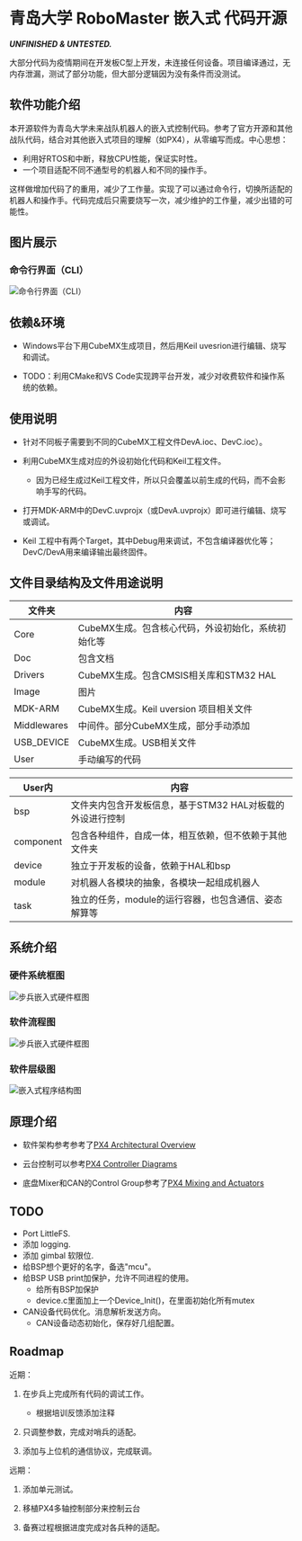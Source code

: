 # 青岛大学 RoboMaster 嵌入式 代码开源

***UNFINISHED & UNTESTED.***

大部分代码为疫情期间在开发板C型上开发，未连接任何设备。项目编译通过，无内存泄漏，测试了部分功能，但大部分逻辑因为没有条件而没测试。

## 软件功能介绍

本开源软件为青岛大学未来战队机器人的嵌入式控制代码。参考了官方开源和其他战队代码，结合对其他嵌入式项目的理解（如PX4），从零编写而成。中心思想：

- 利用好RTOS和中断，释放CPU性能，保证实时性。
- 一个项目适配不同不通型号的机器人和不同的操作手。

这样做增加代码了的重用，减少了工作量。实现了可以通过命令行，切换所适配的机器人和操作手。代码完成后只需要烧写一次，减少维护的工作量，减少出错的可能性。

## 图片展示

### 命令行界面（CLI）

![命令行界面（CLI）](./Image/命令行界面.png?raw=true "命令行界面（CLI）")

## 依赖&环境

- Windows平台下用CubeMX生成项目，然后用Keil uvesrion进行编辑、烧写和调试。

- TODO：利用CMake和VS Code实现跨平台开发，减少对收费软件和操作系统的依赖。

## 使用说明

- 针对不同板子需要到不同的CubeMX工程文件DevA.ioc、DevC.ioc）。

- 利用CubeMX生成对应的外设初始化代码和Keil工程文件。

  - 因为已经生成过Keil工程文件，所以只会覆盖以前生成的代码，而不会影响手写的代码。

- 打开MDK-ARM中的DevC.uvprojx（或DevA.uvprojx）即可进行编辑、烧写或调试。

- Keil 工程中有两个Target，其中Debug用来调试，不包含编译器优化等；DevC/DevA用来编译输出最终固件。

## 文件目录结构及文件用途说明

| 文件夹 | 内容 |
| ---- | ----  |
| Core | CubeMX生成。包含核心代码，外设初始化，系统初始化等 |
| Doc | 包含文档 |
| Drivers | CubeMX生成。包含CMSIS相关库和STM32 HAL |
| Image | 图片 |
| MDK-ARM | CubeMX生成。Keil uversion 项目相关文件 |
| Middlewares | 中间件。部分CubeMX生成，部分手动添加 |
| USB_DEVICE | CubeMX生成。USB相关文件 |
| User | 手动编写的代码 |

| User内 | 内容 |
| ---- | ----  |
| bsp | 文件夹内包含开发板信息，基于STM32 HAL对板载的外设进行控制|
| component | 包含各种组件，自成一体，相互依赖，但不依赖于其他文件夹|
| device | 独立于开发板的设备，依赖于HAL和bsp|
| module | 对机器人各模块的抽象，各模块一起组成机器人|
| task | 独立的任务，module的运行容器，也包含通信、姿态解算等 |

## 系统介绍

### 硬件系统框图

![步兵嵌入式硬件框图](./Image/步兵嵌入式硬件框图.png?raw=true "步兵嵌入式硬件框图")

### 软件流程图

![步兵嵌入式硬件框图](./Image/嵌入式程序流程图.png?raw=true "步兵嵌入式硬件框图")

### 软件层级图

![嵌入式程序结构图](./Image/嵌入式程序结构图.png?raw=true "嵌入式程序结构图")

## 原理介绍

- 软件架构参考参考了[PX4 Architectural Overview](https://dev.px4.io/master/en/concept/architecture.html)

- 云台控制可以参考[PX4 Controller Diagrams](https://dev.px4.io/master/en/flight_stack/controller_diagrams.html)

- 底盘Mixer和CAN的Control Group参考了[PX4 Mixing and Actuators](https://dev.px4.io/master/en/concept/mixing.html)

## TODO

- Port LittleFS.
- 添加 logging.
- 添加 gimbal 软限位.
- 给BSP想个更好的名字，备选"mcu"。
- 给BSP USB print加保护，允许不同进程的使用。
  - 给所有BSP加保护
  - device.c里面加上一个Device_Init()，在里面初始化所有mutex
- CAN设备代码优化。消息解析发送方向。
  - CAN设备动态初始化，保存好几组配置。

## Roadmap

近期：

1. 在步兵上完成所有代码的调试工作。
    - 根据培训反馈添加注释

1. 只调整参数，完成对哨兵的适配。

1. 添加与上位机的通信协议，完成联调。

远期：

1. 添加单元测试。

1. 移植PX4多轴控制部分来控制云台

1. 备赛过程根据进度完成对各兵种的适配。
